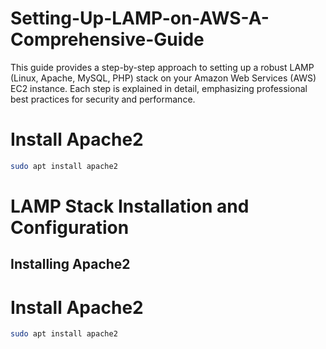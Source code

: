 # Setting-Up-LAMP-on-AWS-A-Comprehensive-Guide
This guide provides a step-by-step approach to setting up a robust LAMP (Linux, Apache, MySQL, PHP) stack on your Amazon Web Services (AWS) EC2 instance. Each step is explained in detail, emphasizing professional best practices for security and performance.
# Install Apache2
```bash
sudo apt install apache2
```
# LAMP Stack Installation and Configuration

## Installing Apache2

# Install Apache2

```bash
sudo apt install apache2

